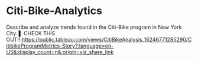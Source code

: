 # Citi-Bike-Analytics
Describe and analyze trends found in the Citi-Bike program in New York City.
▌ CHECK THIS OUT!!:https://public.tableau.com/views/CitiBikeAnalysis_16246771285290/CitibikeProgramMetrics-Story?:language=en-US&:display_count=n&:origin=viz_share_link
